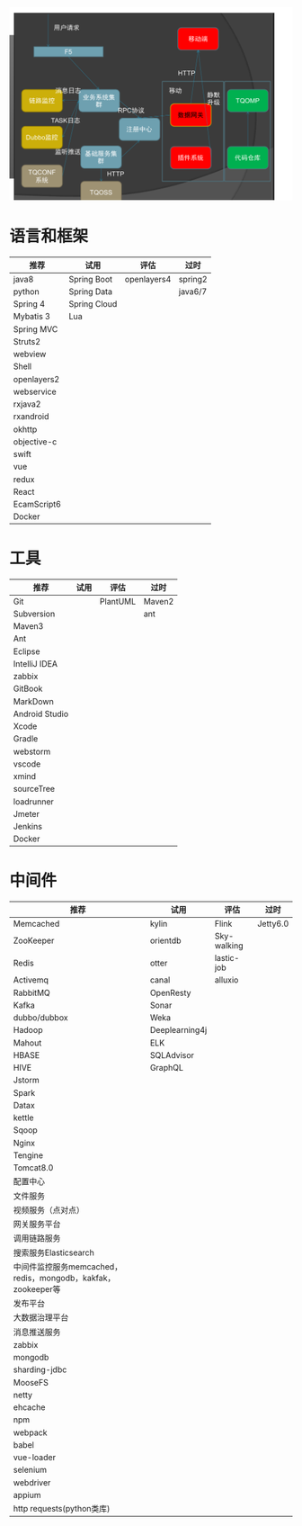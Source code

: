 ![](/assets/jsz.png)

# 语言和框架

|推荐    |试用        | 评估| 过时|
|--------|------------|-----|-----|
|java8   |   Spring Boot  |openlayers4|spring2
|python     |  Spring Data   |        |java6/7
|Spring 4   |Spring Cloud|
|Mybatis 3  |Lua|
|Spring MVC        |
|Struts2  |
|webview         |
|Shell        |
|openlayers2       |
|webservice |
|rxjava2          |
|rxandroid         |
|okhttp       |
|objective-c         |
|swift          |
|vue     |
|redux     |
|React         |
|EcamScript6        |
|Docker         |







# 工具

|推荐    |试用        | 评估| 过时|
|--------|------------|-----|-----|
|Git            |     |PlantUML|Maven2
|Subversion     |     |        |ant
|Maven3         |
|Ant            |
|Eclipse        |
|IntelliJ IDEA  |
|zabbix         |
|GitBook        |
|MarkDown       |
|Android Studio |
|Xcode          |
|Gradle         |
|webstorm       |
|vscode         |
|xmind          |
|sourceTree     |
|loadrunner     |
|Jmeter         |
|Jenkins        |
|Docker         |






# 中间件

|推荐    |试用        | 评估| 过时|
|--------|------------|-----|-----|
|Memcached|kylin|Flink|Jetty6.0|
|ZooKeeper|orientdb|Sky-walking|
|Redis|otter|lastic-job|
|Activemq|canal|alluxio|
|RabbitMQ|OpenResty|
|Kafka|Sonar|
|dubbo/dubbox|Weka|
|Hadoop|Deeplearning4j|
|Mahout|ELK|
|HBASE|SQLAdvisor||
|HIVE|GraphQL|
|Jstorm|
|Spark|
|Datax|
|kettle|
|Sqoop|
|Nginx|
|Tengine|
|Tomcat8.0|
|配置中心|
|文件服务|
|视频服务（点对点）||
|网关服务平台|
|调用链路服务|
|搜索服务Elasticsearch|
|中间件监控服务memcached，redis，mongodb，kakfak，zookeeper等|
|发布平台|
|大数据治理平台|
|消息推送服务|
|zabbix|
|mongodb|
|sharding-jdbc|
|MooseFS|
|netty|
|ehcache|
|npm|
|webpack|
|babel|
|vue-loader|
|selenium|
|webdriver|
|appium|
|http requests(python类库)|







